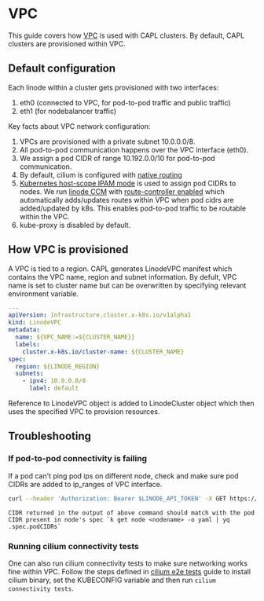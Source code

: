 # VPC

This guide covers how [VPC](https://www.linode.com/docs/products/networking/vpc/) is used with CAPL clusters. By default, CAPL clusters are provisioned within VPC.

## Default configuration
Each linode within a cluster gets provisioned with two interfaces:
1. eth0 (connected to VPC, for pod-to-pod traffic and public traffic)
2. eth1 (for nodebalancer traffic)

Key facts about VPC network configuration:
1. VPCs are provisioned with a private subnet 10.0.0.0/8.
2. All pod-to-pod communication happens over the VPC interface (eth0).
3. We assign a pod CIDR of range 10.192.0.0/10 for pod-to-pod communication.
3. By default, cilium is configured with [native routing](https://docs.cilium.io/en/stable/network/concepts/routing/#native-routing)
4. [Kubernetes host-scope IPAM mode](https://docs.cilium.io/en/stable/network/concepts/ipam/kubernetes/) is used to assign pod CIDRs to nodes. We run [linode CCM](https://github.com/linode/linode-cloud-controller-manager) with [route-controller enabled](https://github.com/linode/linode-cloud-controller-manager?tab=readme-ov-file#routes) which automatically adds/updates routes within VPC when pod cidrs are added/updated by k8s. This enables pod-to-pod traffic to be routable within the VPC.
5. kube-proxy is disabled by default.

## How VPC is provisioned
A VPC is tied to a region. CAPL generates LinodeVPC manifest which contains the VPC name, region and subnet information. By defult, VPC name is set to cluster name but can be overwritten by specifying relevant environment variable.

```yaml
---
apiVersion: infrastructure.cluster.x-k8s.io/v1alpha1
kind: LinodeVPC
metadata:
  name: ${VPC_NAME:=${CLUSTER_NAME}}
  labels:
    cluster.x-k8s.io/cluster-name: ${CLUSTER_NAME}
spec:
  region: ${LINODE_REGION}
  subnets:
    - ipv4: 10.0.0.0/8
      label: default
```

Reference to LinodeVPC object is added to LinodeCluster object which then uses the specified VPC to provision resources.

## Troubleshooting
### If pod-to-pod connectivity is failing
If a pod can't ping pod ips on different node, check and make sure pod CIDRs are added to ip_ranges of VPC interface.

```sh
curl --header 'Authorization: Bearer $LINODE_API_TOKEN' -X GET https://api.linode.com/v4/linode/instances/${LINODEID}/configs | jq .data[0].interfaces[].ip_ranges
```

```admonish note
CIDR returned in the output of above command should match with the pod CIDR present in node's spec `k get node <nodename> -o yaml | yq .spec.podCIDRs`
```

### Running cilium connectivity tests
One can also run cilium connectivity tests to make sure networking works fine within VPC. Follow the steps defined in [cilium e2e tests](https://docs.cilium.io/en/stable/contributing/testing/e2e/) guide to install cilium binary, set the KUBECONFIG variable and then run `cilium connectivity tests`.